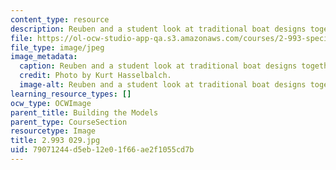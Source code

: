 ```yaml
---
content_type: resource
description: Reuben and a student look at traditional boat designs together.
file: https://ol-ocw-studio-app-qa.s3.amazonaws.com/courses/2-993-special-topics-in-mechanical-engineering-the-art-and-science-of-boat-design-january-iap-2007/79071244d5eb12e01f66ae2f1055cd7b_2993029.jpg
file_type: image/jpeg
image_metadata:
  caption: Reuben and a student look at traditional boat designs together.
  credit: Photo by Kurt Hasselbalch.
  image-alt: Reuben and a student look at traditional boat designs together.
learning_resource_types: []
ocw_type: OCWImage
parent_title: Building the Models
parent_type: CourseSection
resourcetype: Image
title: 2.993 029.jpg
uid: 79071244-d5eb-12e0-1f66-ae2f1055cd7b
---
```

